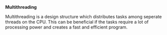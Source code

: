 ﻿__Multithreading__

Multithreading is a design structure which distributes tasks among seperate threads on the CPU.
This can be beneficial if the tasks require a lot of processing power and creates a fast and efficient program.